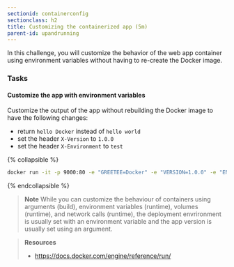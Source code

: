 ```yaml
---
sectionid: containerconfig
sectionclass: h2
title: Customizing the containerized app (5m)
parent-id: upandrunning
---
```


In this challenge, you will customize the behavior of the web app container using environment variables without having to re-create the Docker image.

### Tasks

#### Customize the app with environment variables

Customize the output of the app without rebuilding the Docker image to have the following changes:

- return `hello Docker` instead of `hello world`
- set the header `X-Version` to `1.0.0`
- set the header `X-Environment` to `test`

{% collapsible %}

```sh
docker run -it -p 9000:80 -e "GREETEE=Docker" -e "VERSION=1.0.0" -e "ENVIRONMENT=test" webapp
```

{% endcollapsible %}

> **Note** While you can customize the behaviour of containers using arguments (build), environment variables (runtime), volumes (runtime), and network calls (runtime), the deployment envrironment is usually set with an environment variable and the app version is usually set using an argument.

> **Resources**
>
> - <https://docs.docker.com/engine/reference/run/>

